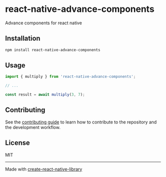 # react-native-advance-components

Advance components for react native

## Installation

```sh
npm install react-native-advance-components
```

## Usage

```js
import { multiply } from 'react-native-advance-components';

// ...

const result = await multiply(3, 7);
```

## Contributing

See the [contributing guide](CONTRIBUTING.md) to learn how to contribute to the repository and the development workflow.

## License

MIT

---

Made with [create-react-native-library](https://github.com/callstack/react-native-builder-bob)
